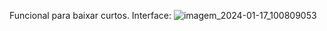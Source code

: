 Funcional para baixar curtos.
Interface:
![imagem_2024-01-17_100809053](https://github.com/Leogrimes25/Youtube-Downloader/assets/137174644/c02604a9-bc5d-4351-9b3f-56e163a9ae8a)
